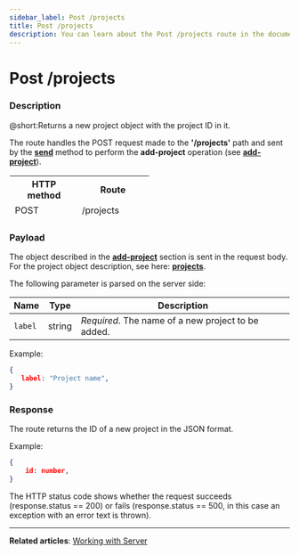 ```yaml
---
sidebar_label: Post /projects
title: Post /projects
description: You can learn about the Post /projects route in the documentation of the DHTMLX JavaScript To Do List library. Browse developer guides and API reference, try out code examples and live demos, and download a free 30-day evaluation version of DHTMLX To Do List.
---
```


# Post /projects

### Description

@short:Returns a new project object with the project ID in it.

The route handles the POST request made to the **'/projects'** path and sent by the [**send**](api/rest_api/methods/send_method.md) method to perform the **add-project** operation (see [**add-project**](api/methods/addproject_method.md)). 


<table style="border: 1px solid white; border-collapse: collapse; width:50%">
<thead style="border: 1px solid white; border-collapse: collapse;">
<th style="width:25%">HTTP method</th>
<th style="width:25%">Route</th>
</thead>
<tbody style="border: 1px solid white; border-collapse: collapse">
<tr>
<td>POST</td>
<td>/projects</td>
</tr>
</tbody>
</table>


### Payload

The object described in the [**add-project**](api/events/addproject_event.md) section is sent in the request body.
For the project object description, see here: [**projects**](api/configs/projects_config.md).

The following parameter is parsed on the server side:

| Name       | Type        | Description |
| ----------- | ----------- | ----------- |
| `label`       |  string  | *Required*. The name of a new project to be added.|


Example:

~~~json
{
   label: "Project name",
}
~~~

### Response

The route returns the ID of a new project in the JSON format. 

Example:

~~~json
{
    id: number,
}
~~~

 
The HTTP status code shows whether the request succeeds (response.status == 200) or fails (response.status == 500, in this case an exception with an error text is thrown).

---

**Related articles**: [Working with Server](guides/working_with_server.md)